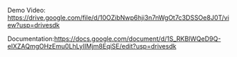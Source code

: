 Demo Video: https://drive.google.com/file/d/10OZibNwp6hji3n7nWgOt7c3DSSOe8J0T/view?usp=drivesdk

Documentation:https://docs.google.com/document/d/1S_RKBlWQeD9Q-eIXZAQmgOHzEmu0LhLyIIMjm8EqiSE/edit?usp=drivesdk
